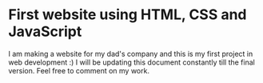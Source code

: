 # First website using HTML, CSS and JavaScript

I am making a website for my dad's company and this is my first project in web development :)
I will be updating this document constantly till the final version. 
Feel free to comment on my work.


